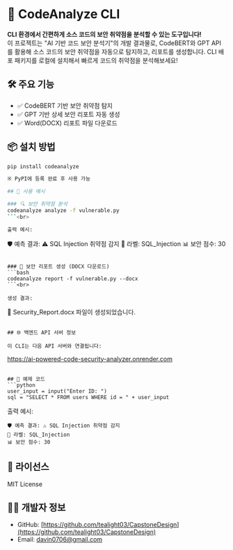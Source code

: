# 🔐 CodeAnalyze CLI

**CLI 환경에서 간편하게 소스 코드의 보안 취약점을 분석할 수 있는 도구입니다!**  
이 프로젝트는 "AI 기반 코드 보안 분석기"의 개발 결과물로,
CodeBERT와 GPT API를 활용해 소스 코드의 보안 취약점을 자동으로 탐지하고, 리포트를 생성합니다.
CLI 배포 패키지를 로컬에 설치해서 빠르게 코드의 취약점을 분석해보세요!

## 🛠️ 주요 기능

* ✅ CodeBERT 기반 보안 취약점 탐지
* ✅ GPT 기반 상세 보안 리포트 자동 생성
* ✅ Word(DOCX) 리포트 파일 다운로드

## 📦 설치 방법
```bash
pip install codeanalyze

※ PyPI에 등록 완료 후 사용 가능

## 🚀 사용 예시

### 🔍 보안 취약점 분석
codeanalyze analyze -f vulnerable.py
```<br>

출력 예시:
```
🛡️ 예측 결과: ⚠️ SQL Injection 취약점 감지
🔖 라벨: SQL_Injection
📊 보안 점수: 30
```

### 📝 보안 리포트 생성 (DOCX 다운로드)
```bash
codeanalyze report -f vulnerable.py --docx
```<br>

생성 결과:
```
📄 Security_Report.docx 파일이 생성되었습니다.
```

## 🌐 백엔드 API 서버 정보

이 CLI는 다음 API 서버와 연결됩니다:
```
https://ai-powered-code-security-analyzer.onrender.com
```

## 📁 예제 코드
```python
user_input = input("Enter ID: ")
sql = "SELECT * FROM users WHERE id = " + user_input
```

출력 예시:
```
🛡️ 예측 결과: ⚠️ SQL Injection 취약점 감지
🔖 라벨: SQL_Injection
📊 보안 점수: 30
```

## 📝 라이선스
MIT License

## 🧑‍💻 개발자 정보

* GitHub: [https://github.com/tealight03/CapstoneDesign](https://github.com/tealight03/CapstoneDesign)
* Email: [davin0706@gmail.com](mailto:davin0706@gmail.com)